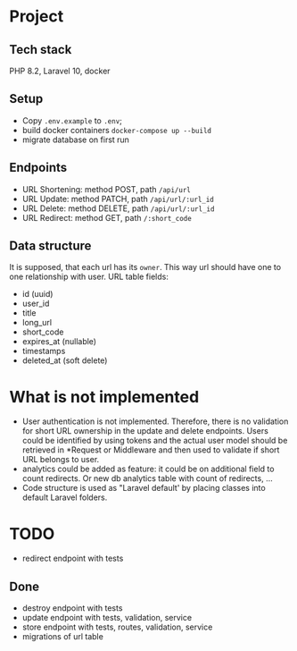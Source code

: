 # Project

## Tech stack
PHP 8.2, Laravel 10, docker

## Setup
* Copy `.env.example` to `.env`;
* build docker containers `docker-compose up --build`
* migrate database on first run 

## Endpoints
* URL Shortening: method POST, path `/api/url`
* URL Update: method PATCH, path `/api/url/:url_id`
* URL Delete: method DELETE, path `/api/url/:url_id`
* URL Redirect: method GET, path `/:short_code`

## Data structure
It is supposed, that each url has its `owner`. This way url should have one to one relationship with user.
URL table fields:
- id (uuid)
- user_id
- title
- long_url
- short_code
- expires_at (nullable)
- timestamps
- deleted_at (soft delete)

# What is not implemented
* User authentication is not implemented. Therefore, there is no validation for short URL ownership in the update and delete endpoints. Users could be identified by using tokens and the actual user model should be retrieved in *Request or Middleware and then used to validate if short URL belongs to user.
* analytics could be added as feature: it could be on additional field to count redirects. Or new db analytics table with count of redirects, ...
* Code structure is used as "Laravel default' by placing classes into default Laravel folders.

# TODO
* redirect endpoint with tests

## Done
* destroy endpoint with tests
* update endpoint with tests, validation, service
* store endpoint with tests, routes, validation, service
* migrations of url table